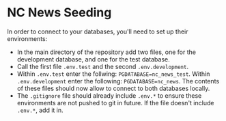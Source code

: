 # NC News Seeding

In order to connect to your databases, you'll need to set up their environments:

- In the main directory of the repository add two files, one for the development database, and one for the test database.
- Call the first file `.env.test` and the second `.env.development`.
- Within `.env.test` enter the follwing: `PGDATABASE=nc_news_test`. Within `.env.development` enter the following: `PGDATABASE=nc_news`. The contents of these files should now allow to connect to both databases locally.
- The `.gitignore` file should already include `.env.*` to ensure these environments are not pushed to git in future. If the file doesn't include `.env.*`, add it in.
